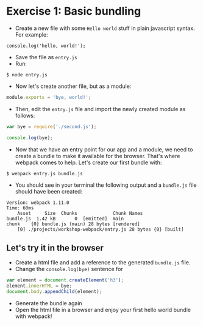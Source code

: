 # Exercise 1: Basic bundling

* Create a new file with some `Hello world` stuff in plain javascript syntax. For example:
```
console.log('hello, world!');
```
* Save the file as `entry.js`
* Run:
```
$ node entry.js
```
* Now let's create another file, but as a module:
```javascript
module.exports = 'bye, world!';
```
* Then, edit the `entry.js` file and import the newly created module as follows:
```javascript
var bye = require('./second.js');

console.log(bye);
```
* Now that we have an entry point for our app and a module, we need to create a bundle to make it available for the browser. That's where webpack comes to help. Let's create our first bundle with:
```
$ webpack entry.js bundle.js
```
* You should see in your terminal the following output and a `bundle.js` file should have been created:
```
Version: webpack 1.11.0
Time: 60ms
    Asset     Size  Chunks             Chunk Names
bundle.js  1.42 kB       0  [emitted]  main
chunk    {0} bundle.js (main) 28 bytes [rendered]
    [0] ./projects/workshop-webpack/entry.js 28 bytes {0} [built]
```
## Let's try it in the browser
* Create a html file and add a reference to the generated `bundle.js` file.
* Change the `console.log(bye)` sentence for
```javascript
var element = document.createElement('h3');
element.innerHTML = bye;
document.body.appendChild(element);
```
* Generate the bundle again
* Open the html file in a browser and enjoy your first hello world bundle with webpack!
